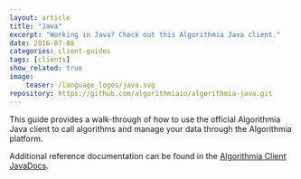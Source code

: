 ```yaml
---
layout: article
title: "Java"
excerpt: "Working in Java? Check out this Algorithmia Java client."
date: 2016-07-08
categories: client-guides
tags: [clients]
show_related: true
image:
    teaser: /language_logos/java.svg
repository: https://github.com/algorithmiaio/algorithmia-java.git
---
```


This guide provides a walk-through of how to use the official Algorithmia Java client to call algorithms and manage your data
through the Algorithmia platform.

Additional reference documentation can be found in the [Algorithmia Client JavaDocs](http://www.javadoc.io/doc/com.algorithmia/algorithmia-client).